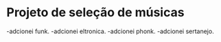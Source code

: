 # Projeto de seleção de músicas
-adcionei funk.
-adcionei eltronica.
-adcionei phonk.
-adcionei sertanejo.